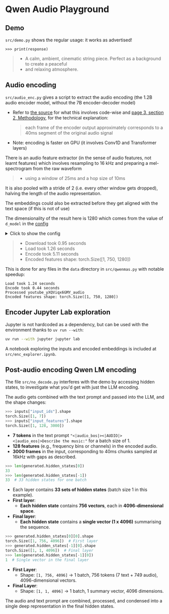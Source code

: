 # Qwen Audio Playground

## Demo

`src/demo.py` shows the regular usage: it works as advertised!

```
>>> print(response)
```

> - A calm, ambient, cinematic string piece. Perfect as a background to create a peaceful
> - and relaxing atmosphere.

## Audio encoding

`src/audio_enc.py` gives a script to extract the audio encoding (the 1.2B audio encoder model, without the 7B encoder-decoder model)

- Refer to [the source](https://github.com/huggingface/transformers/blob/504c4d36929b6bb8a8c2ecfad0f2625f4075f22a/src/transformers/models/qwen2_audio/#L851)
  for what this involves code-wise and [page 3, section 2, Methodology](https://arxiv.org/pdf/2407.10759), for the technical explanation:

  > each frame of the encoder output approximately corresponds to a 40ms segment of the original audio signal

- Note: encoding is faster on GPU (it involves Conv1D and Transformer layers)

There is an audio feature extractor (in the sense of audio features, not learnt features) which
involves resampling to 16 kHz and preparing a mel-spectrogram from the raw waveform

> - using a window of 25ms and a hop size of 10ms

It is also pooled with a stride of 2 (i.e. every other window gets dropped), halving the length of the audio representation.

The embeddings could also be extracted before they get aligned with the text space (if this is not of use)

The dimensionality of the result here is 1280 which comes from the value of `d_model` in the
[config](https://github.com/huggingface/transformers/blob/main/src/transformers/models/qwen2_audio/configuration_qwen2_audio.py)

<details><summary>Click to show the config</summary>

> - num_mel_bins (`int`, *optional*, defaults to 128):    
>      Number of mel features used per input features. Should correspond to the value used in the   
>      `Qwen2AudioProcessor` class.   
> - encoder_layers (`int`, *optional*, defaults to 32):   
>      Number of encoder layers.    
> - encoder_attention_heads (`int`, *optional*, defaults to 20):    
>      Number of attention heads for each attention layer in the Transformer encoder.   
> - encoder_ffn_dim (`int`, *optional*, defaults to 5120):   
>      Dimensionality of the "intermediate" (often named feed-forward) layer in encoder.   
> - encoder_layerdrop (`float`, *optional*, defaults to 0.0):  
>      The LayerDrop probability for the encoder. See the [LayerDrop paper](https://arxiv.org/abs/1909.11556)  
>      for more details.  
> - d_model (`int`, *optional*, defaults to 1280):  
>      Dimensionality of the layers.  
> - dropout (`float`, *optional*, defaults to 0.0):  
>      The dropout probability for all fully connected layers in the embeddings, encoder, and pooler.  
> - attention_dropout (`float`, *optional*, defaults to 0.0):  
>      The dropout ratio for the attention probabilities.  
> - activation_function (`str`, *optional*, defaults to `"gelu"`):  
>      The non-linear activation function (function or string) in the encoder and pooler. If string, `"gelu"`,  
>      `"relu"`, `"silu"` and `"gelu_new"` are supported.  
> - activation_dropout (`float`, *optional*, defaults to 0.0):  
>      The dropout ratio for activations inside the fully connected layer.  
> - scale_embedding (`bool`, *optional*, defaults to `False`):  
>      Scale embeddings by diving by sqrt(d_model).  
> - init_std (`float`, *optional*, defaults to 0.02):  
>      The standard deviation of the truncated_normal_initializer for initializing all weight matrices.  
> - max_source_positions (`int`, *optional*, defaults to 1500):  
>      The maximum sequence length of log-mel filter-bank features that this model might ever be used with.  


</details>

> - Download took 0.95 seconds
> - Load took 1.26 seconds
> - Encode took 5.11 seconds
> - Encoded features shape: torch.Size([1, 750, 1280])

This is done for any files in the `data` directory in `src/qwenmas.py` with notable speedup:

```
Load took 1.24 seconds
Encode took 0.44 seconds
Processed youtube_yXQViqx6GMY_audio
Encoded features shape: torch.Size([1, 750, 1280])
```

## Encoder Jupyter Lab exploration

Jupyter is not hardcoded as a dependency, but can be used with the environment thanks to `uv run --with`:

```sh
uv run --with jupyter jupyter lab
```

A notebook exploring the inputs and encoded embeddings is included at `src/enc_explorer.ipynb`.

## Post-audio encoding Qwen LM encoding

The file `src/no_decode.py` interferes with the demo by accessing hidden states, to investigate what
you'd get with just the LLM encoding.

The audio gets combined with the text prompt and passed into the LLM, and the shape changes:

```py
>>> inputs["input_ids"].shape
torch.Size([1, 7])
>>> inputs["input_features"].shape
torch.Size([1, 128, 3000])
```

- **7 tokens** in the text prompt `"<|audio_bos|><|AUDIO|><|audio_eos|>Describe the music:"` for a batch size of 1.
- **128 features** (e.g., frequency bins or channels) in the encoded audio.
- **3000 frames** in the input, corresponding to 40ms chunks sampled at 16kHz with gaps as described.

```py
>>> len(generated.hidden_states[0])
33
>>> len(generated.hidden_states[-1])
33  # 33 hidden states for one batch
```

- Each layer contains **33 sets of hidden states** (batch size 1 in this example).
- **First layer**:  
  - **Each hidden state** contains **756 vectors**, each in **4096-dimensional space**.
- **Final layer**:
  - **Each hidden state** contains a **single vector (1 x 4096)** summarising the sequence.


```python
>>> generated.hidden_states[0][0].shape
torch.Size([1, 756, 4096])  # First layer
>>> generated.hidden_states[-1][0].shape
torch.Size([1, 1, 4096])  # Final layer
>>> len(generated.hidden_states[-1][0])
1  # Single vector in the final layer
```

- **First Layer**:
  - Shape: `[1, 756, 4096]` → 1 batch, 756 tokens (7 text + 749 audio), 4096-dimensional vectors.
- **Final Layer**:
  - Shape: `[1, 1, 4096]` → 1 batch, 1 summary vector, 4096 dimensions.

The audio and text prompt are combined, processed, and condensed into a single deep representation in the final hidden states.
